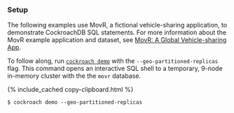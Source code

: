 ### Setup

The following examples use MovR, a fictional vehicle-sharing application, to demonstrate CockroachDB SQL statements. For more information about the MovR example application and dataset, see [MovR: A Global Vehicle-sharing App](movr.html).

To follow along, run [`cockroach demo`](cockroach-demo.html) with the `--geo-partitioned-replicas` flag. This command opens an interactive SQL shell to a temporary, 9-node in-memory cluster with the the `movr` database.

{% include_cached copy-clipboard.html %}
~~~ shell
$ cockroach demo --geo-partitioned-replicas
~~~
